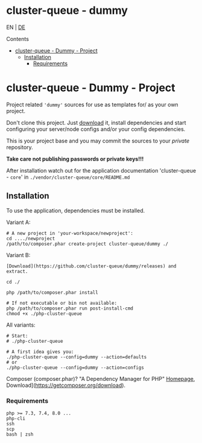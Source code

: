 cluster-queue - dummy
============================================================

EN | [DE](README.md)



<!-- START doctoc generated TOC please keep comment here to allow auto update -->
<!-- DON'T EDIT THIS SECTION, INSTEAD RE-RUN doctoc TO UPDATE -->
Contents

- [cluster-queue - Dummy - Project](#cluster-queue---dummy---project)
  - [Installation](#installation)
    - [Requirements](#requirements)

<!-- END doctoc generated TOC please keep comment here to allow auto update -->


cluster-queue - Dummy - Project
============================================================

Project related `'dummy'` sources for use as templates for/ as your own project.

Don't clone this project. Just [download](https://github.com/cluster-queue/dummy/releases)
it, install dependencies and start configuring your server/node configs and/or your config
dependencies.

This is your project base and you may commit the sources to your _private_ repository.

**Take care not publishing passwords or private keys!!!**

After installation watch out for the application documentation 'cluster-queue - `core`'
in `./vendor/cluster-queue/core/README.md`



Installation
------------------------------------------------------------

To use the application, dependencies must be installed.

Variant A:

    # A new project in 'your-workspace/newproject':
    cd ..../newproject
    /path/to/composer.phar create-project cluster-queue/dummy ./

Variant B:

    [Download](https://github.com/cluster-queue/dummy/releases) and extract.

    cd ./

    php /path/to/composer.phar install

    # If not executable or bin not available:
    php /path/to/composer.phar run post-install-cmd
    chmod +x ./php-cluster-queue


All variants:

    # Start:
    # ./php-cluster-queue

    # A first idea gives you:
    ./php-cluster-queue --config=dummy --action=defaults
    # or
    ./php-cluster-queue --config=dummy --action=configs

Composer (composer.phar)? "A Dependency Manager for PHP" [Homepage](https://getcomposer.org),
Download](https://getcomposer.org/download).



### Requirements

    php >= 7.3, 7.4, 8.0 ...
    php-cli
    ssh
    scp
    bash | zsh

